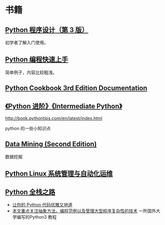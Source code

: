 # 书籍

## [Python 程序设计（第 3 版）](https://book.douban.com/subject/27662927/)

初学者了解入门使用。

## [Python 编程快速上手](https://book.douban.com/subject/26836700/)

简单例子，内容比较粗浅。

## [Python Cookbook 3rd Edition Documentation](https://python3-cookbook.readthedocs.io/zh_CN/latest/)

## [《Python 进阶》《Intermediate Python》](https://github.com/eastlakeside/interpy-zh?hmsr=toutiao.io&utm_medium=toutiao.io&utm_source=toutiao.io)

<http://book.pythontips.com/en/latest/index.html>

python 的一些小知识点

## [Data Mining (Second Edition)](https://www-users.cs.umn.edu/~kumar001/dmbook/index.php)

数据挖掘

## [Python Linux 系统管理与自动化运维](https://book.douban.com/subject/27149544/)

## [Python 全栈之路](https://blog.ansheng.me/article/python-full-stack-way/)

- [让你的 Python 代码优雅又地道](http://www.lightxue.com/transforming-code-into-beautiful-idiomatic-python)
- [本文重点关注抽象方法，编程范例以及管理大型程序复杂性的技术](https://composingprograms.com/) 一所国外大学编写的Python3 教程
